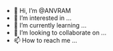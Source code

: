 - 👋 Hi, I’m @ANVRAM
- 👀 I’m interested in ...
- 🌱 I’m currently learning ...
- 💞️ I’m looking to collaborate on ...
- 📫 How to reach me ...

<!---
ANVRAM/ANVRAM is a ✨ special ✨ repository because its `README.md` (this file) appears on your GitHub profile.
You can click the Preview link to take a look at your changes.
--->
